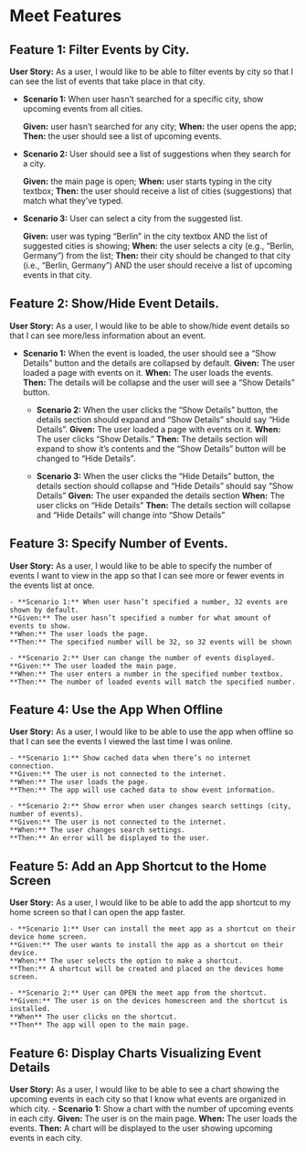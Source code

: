 # Meet Features

## Feature 1: Filter Events by City. 
**User Story:** As a user, I would like to be able to filter events by city so that I can see the list of events that take place in that city. 

- **Scenario 1:** When user hasn’t searched for a specific city, show upcoming events from all cities.

    **Given:** user hasn’t searched for any city;
    **When:** the user opens the app;
    **Then:** the user should see a list of upcoming events.

- **Scenario 2:** User should see a list of suggestions when they search for a city.

    **Given:** the main page is open;
    **When:** user starts typing in the city textbox;
    **Then:** the user should receive a list of cities (suggestions) that match what they’ve typed.

- **Scenario 3:** User can select a city from the suggested list.

    **Given:** user was typing “Berlin” in the city textbox AND the list of suggested cities is showing;
    **When:** the user selects a city (e.g., “Berlin, Germany”) from the list;
    **Then:** their city should be changed to that city (i.e., “Berlin, Germany”) AND the user should receive a list of upcoming events in that city.

## Feature 2: Show/Hide Event Details. 
**User Story:** As a user, I would like to be able to show/hide event details so that I can see more/less information about an event. 

- **Scenario 1:** When the event is loaded, the user should see a “Show Details” button and the details are collapsed by default.
	**Given:** The user loaded a page with events on it.
	**When:** The user loads the events.
	**Then:** The details will be collapse and the user will see a “Show Details” button.

	- **Scenario 2:** When the user clicks the “Show Details” button, the details section should expand and “Show Details” should say “Hide Details”.
	**Given:** The user loaded a page with events on it.
	**When:** The user clicks “Show Details.”
	**Then:** The details section will expand to show it’s contents and the “Show Details” button will be changed to “Hide Details”.

	- **Scenario 3:** When the user clicks the “Hide Details” button, the details section should collapse and “Hide Details” should say “Show Details”
	**Given:** The user expanded the details section
	**When:** The user clicks on “Hide Details”
	**Then:** The details section will collapse and “Hide Details” will change into “Show Details”

## Feature 3: Specify Number of Events. 
**User Story:** As a user, I would like to be able to specify the number of events I want to view in the app so that I can see more or fewer events in the events list at once. 

	- **Scenario 1:** When user hasn’t specified a number, 32 events are shown by default. 
	**Given:** The user hasn’t specified a number for what amount of events to show.
	**When:** The user loads the page.
	**Then:** The specified number will be 32, so 32 events will be shown

	- **Scenario 2:** User can change the number of events displayed. 
	**Given:** The user loaded the main page.
	**When:** The user enters a number in the specified number textbox.
	**Then:** The number of loaded events will match the specified number.

## Feature 4: Use the App When Offline
**User Story:** As a user, I would like to be able to use the app when offline so that I can see the events I viewed the last time I was online. 

	- **Scenario 1:** Show cached data when there’s no internet connection. 
	**Given:** The user is not connected to the internet.
	**When:** The user loads the page.
	**Then:** The app will use cached data to show event information.

	- **Scenario 2:** Show error when user changes search settings (city, number of events). 
	**Given:** The user is not connected to the internet.
	**When:** The user changes search settings.
	**Then:** An error will be displayed to the user.

## Feature 5: Add an App Shortcut to the Home Screen 
**User Story:** As a user, I would like to be able to add the app shortcut to my home screen so that I can open the app faster. 

	- **Scenario 1:** User can install the meet app as a shortcut on their device home screen. 
	**Given:** The user wants to install the app as a shortcut on their device.
	**When:** The user selects the option to make a shortcut.
	**Then:** A shortcut will be created and placed on the devices home screen.

    - **Scenario 2:** User can OPEN the meet app from the shortcut.
    **Given:** The user is on the devices homescreen and the shortcut is installed.
    **When** The user clicks on the shortcut.
    **Then** The app will open to the main page. 

## Feature 6: Display Charts Visualizing Event Details 
**User Story:** As a user, I would like to be able to see a chart showing the upcoming events in each city so that I know what events are organized in which city. 
	- **Scenario 1:** Show a chart with the number of upcoming events in each city. 
	**Given:** The user is on the main page.
	**When:** The user loads the events.
	**Then:** A chart will be displayed to the user showing upcoming events in each city.